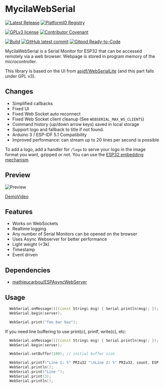 # MycilaWebSerial

[![Latest Release](https://img.shields.io/github/release/mathieucarbou/MycilaWebSerial.svg)](https://GitHub.com/mathieucarbou/MycilaWebSerial/releases/)
[![PlatformIO Registry](https://badges.registry.platformio.org/packages/mathieucarbou/library/MycilaWebSerial.svg)](https://registry.platformio.org/libraries/mathieucarbou/MycilaWebSerial)

[![GPLv3 license](https://img.shields.io/badge/License-GPLv3-blue.svg)](https://www.gnu.org/licenses/gpl-3.0.txt)
[![Contributor Covenant](https://img.shields.io/badge/Contributor%20Covenant-2.1-4baaaa.svg)](code_of_conduct.md)

[![Build](https://github.com/mathieucarbou/MycilaWebSerial/actions/workflows/ci.yml/badge.svg)](https://github.com/mathieucarbou/MycilaWebSerial/actions/workflows/ci.yml)
[![GitHub latest commit](https://badgen.net/github/last-commit/mathieucarbou/MycilaWebSerial)](https://GitHub.com/mathieucarbou/MycilaWebSerial/commit/)
[![Gitpod Ready-to-Code](https://img.shields.io/badge/Gitpod-Ready--to--Code-blue?logo=gitpod)](https://gitpod.io/#https://github.com/mathieucarbou/MycilaWebSerial)

MycilaWebSerial is a Serial Monitor for ESP32 that can be accessed remotely via a web browser. Webpage is stored in program memory of the microcontroller.

This library is based on the UI from [asjdf/WebSerialLite](https://github.com/asjdf/WebSerialLite) (and this part falls under GPL v3).

## Changes

- Simplified callbacks
- Fixed UI
- Fixed Web Socket auto reconnect
- Fixed Web Socket client cleanup (See `WEBSERIAL_MAX_WS_CLIENTS`)
- Command history (up/down arrow keys) saved in local storage
- Support logo and fallback to title if not found.
- Arduino 3 / ESP-IDF 5.1 Compatibility
- Improved performance: can stream up to 20 lines per second is possible

To add a logo, add a handler for `/logo` to serve your logo in the image format you want, gzipped or not. 
You can use the [ESP32 embedding mechanism](https://docs.platformio.org/en/latest/platforms/espressif32.html).

## Preview

![Preview](https://s2.loli.net/2022/08/27/U9mnFjI7frNGltO.png)

[DemoVideo](https://www.bilibili.com/video/BV1Jt4y1E7kj)

## Features

- Works on WebSockets
- Realtime logging
- Any number of Serial Monitors can be opened on the browser
- Uses Async Webserver for better performance
- Light weight (<3k)
- Timestamp
- Event driven

## Dependencies

- [mathieucarbou/ESPAsyncWebServer](https://github.com/mathieucarbou/ESPAsyncWebServer)

## Usage

```c++
  WebSerial.onMessage([](const String& msg) { Serial.println(msg); });
  WebSerial.begin(server);

  WebSerial.print("foo bar baz");
```

If you need line buffering to use print(c), printf, write(c), etc:

```c++
  WebSerial.onMessage([](const String& msg) { Serial.println(msg); });
  WebSerial.begin(server);

  WebSerial.setBuffer(100); // initial buffer size

  WebSerial.printf("Line 1: %" PRIu32 "\nLine 2: %" PRIu32, count, ESP.getFreeHeap());
  WebSerial.println();
  WebSerial.print("Line ");
  WebSerial.print(3);
  WebSerial.println();
```
